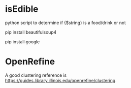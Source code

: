 # isEdible
python script to determine if {$string} is a food/drink or not

pip install beautifulsoup4

pip install google



# OpenRefine

A good clustering reference is https://guides.library.illinois.edu/openrefine/clustering.

